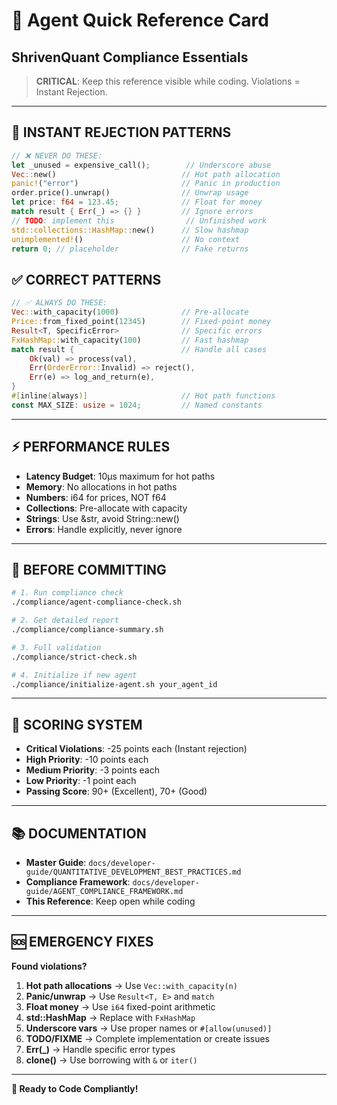 # 🤖 Agent Quick Reference Card
## ShrivenQuant Compliance Essentials

> **CRITICAL**: Keep this reference visible while coding. Violations = Instant Rejection.

---

## 🚫 INSTANT REJECTION PATTERNS

```rust
// ❌ NEVER DO THESE:
let _unused = expensive_call();        // Underscore abuse
Vec::new()                            // Hot path allocation  
panic!("error")                       // Panic in production
order.price().unwrap()                // Unwrap usage
let price: f64 = 123.45;              // Float for money
match result { Err(_) => {} }         // Ignore errors
// TODO: implement this                // Unfinished work
std::collections::HashMap::new()      // Slow hashmap
unimplemented!()                      // No context
return 0; // placeholder              // Fake returns
```

## ✅ CORRECT PATTERNS

```rust
// ✅ ALWAYS DO THESE:
Vec::with_capacity(1000)              // Pre-allocate
Price::from_fixed_point(12345)        // Fixed-point money
Result<T, SpecificError>              // Specific errors
FxHashMap::with_capacity(100)         // Fast hashmap
match result {                        // Handle all cases
    Ok(val) => process(val),
    Err(OrderError::Invalid) => reject(),
    Err(e) => log_and_return(e),
}
#[inline(always)]                     // Hot path functions
const MAX_SIZE: usize = 1024;         // Named constants
```

---

## ⚡ PERFORMANCE RULES

- **Latency Budget**: 10μs maximum for hot paths
- **Memory**: No allocations in hot paths
- **Numbers**: i64 for prices, NOT f64
- **Collections**: Pre-allocate with capacity
- **Strings**: Use &str, avoid String::new()
- **Errors**: Handle explicitly, never ignore

---

## 🔧 BEFORE COMMITTING

```bash
# 1. Run compliance check
./compliance/agent-compliance-check.sh

# 2. Get detailed report  
./compliance/compliance-summary.sh

# 3. Full validation
./compliance/strict-check.sh

# 4. Initialize if new agent
./compliance/initialize-agent.sh your_agent_id
```

---

## 🎯 SCORING SYSTEM

- **Critical Violations**: -25 points each (Instant rejection)
- **High Priority**: -10 points each  
- **Medium Priority**: -3 points each
- **Low Priority**: -1 point each
- **Passing Score**: 90+ (Excellent), 70+ (Good)

---

## 📚 DOCUMENTATION

- **Master Guide**: `docs/developer-guide/QUANTITATIVE_DEVELOPMENT_BEST_PRACTICES.md`
- **Compliance Framework**: `docs/developer-guide/AGENT_COMPLIANCE_FRAMEWORK.md`
- **This Reference**: Keep open while coding

---

## 🆘 EMERGENCY FIXES

**Found violations?**

1. **Hot path allocations** → Use `Vec::with_capacity(n)`
2. **Panic/unwrap** → Use `Result<T, E>` and `match`
3. **Float money** → Use `i64` fixed-point arithmetic
4. **std::HashMap** → Replace with `FxHashMap`
5. **Underscore vars** → Use proper names or `#[allow(unused)]`
6. **TODO/FIXME** → Complete implementation or create issues
7. **Err(_)** → Handle specific error types
8. **clone()** → Use borrowing with `&` or `iter()`

---

**🚀 Ready to Code Compliantly!**
